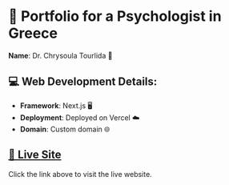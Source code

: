 # 📘 Portfolio for a Psychologist in Greece

**Name**: Dr. Chrysoula Tourlida 🧠

## 💻 Web Development Details:

- **Framework**: Next.js 🖥️
- **Deployment**: Deployed on Vercel ☁️
- **Domain**: Custom domain 🌐

## [🔗 Live Site](https://www.chrysoulatourlida.com/)

Click the link above to visit the live website.

